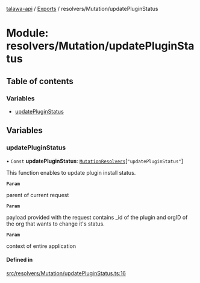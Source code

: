 [talawa-api](../README.md) / [Exports](../modules.md) / resolvers/Mutation/updatePluginStatus

# Module: resolvers/Mutation/updatePluginStatus

## Table of contents

### Variables

- [updatePluginStatus](resolvers_Mutation_updatePluginStatus.md#updatepluginstatus)

## Variables

### updatePluginStatus

• `Const` **updatePluginStatus**: [`MutationResolvers`](types_generatedGraphQLTypes.md#mutationresolvers)[``"updatePluginStatus"``]

This function enables to update plugin install status.

**`Param`**

parent of current request

**`Param`**

payload provided with the request contains _id of the plugin and orgID of the org that wants to change it's status.

**`Param`**

context of entire application

#### Defined in

[src/resolvers/Mutation/updatePluginStatus.ts:16](https://github.com/PalisadoesFoundation/talawa-api/blob/362768f/src/resolvers/Mutation/updatePluginStatus.ts#L16)
